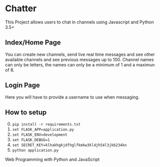# Chatter

This Project allows users to chat in channels using Javascript and Python 3.5+

## Index/Home Page
You can create new channels, send live real time messages and see other available channels and see previous messages up to 100.
Channel names can only be letters, the names can only be a minimum of 1 and a maximun of 8.

## Login Page
Here you will have to provide a username to use when messaging.

## How to setup
0. `pip install -r requirements.txt`
1. `set FLASK_APP=application.py`
2. `set FLASK_ENV=development`
3. `set FLASK_DEBUG=1`
4. `set SECRET_KEY=klhakhgkjdfhglfkmkw3kl4jh54l3jkb234kn`
5. `python application.py`


Web Programming with Python and JavaScript
